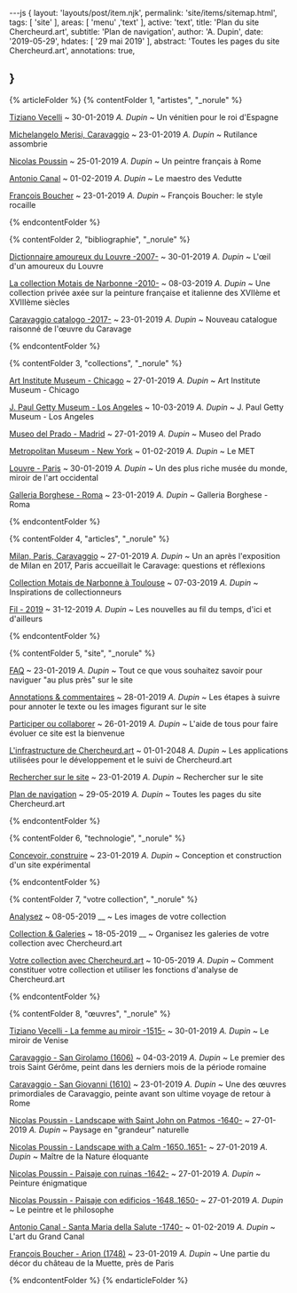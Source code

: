 ---js
{
  layout:    'layouts/post/item.njk',
  permalink: 'site/items/sitemap.html',
  tags:      [ 'site' ],
  areas:     [ 'menu' ,'text' ],
  active:    'text',
  title:     'Plan du site Chercheurd.art',
  subtitle:  'Plan de navigation',
  author:    'A. Dupin',
  date:      '2019-05-29',
  hdates:     [ '29 mai 2019' ],
  abstract:  'Toutes les pages du site Chercheurd.art',
  annotations:  true,
  
}
---
[comment]: # (======== Plan ========)
{% articleFolder %}
{% contentFolder 1, "artistes", "_norule" %}
<div class="ca_url_entries_list">

<div class="ca_urlentry">

[Tiziano Vecelli](https://www.chercheurd.art/artists/items/1488_vecelli.html)
  ~ 30-01-2019 _A. Dupin_
  ~ Un vénitien pour le roi d'Espagne

</div>
<div class="ca_urlentry">

[Michelangelo Merisi, Caravaggio](https://www.chercheurd.art/artists/items/1571_merisi.html)
  ~ 23-01-2019 _A. Dupin_
  ~ Rutilance assombrie

</div>
<div class="ca_urlentry">

[Nicolas Poussin](https://www.chercheurd.art/artists/items/1594_poussin.html)
  ~ 25-01-2019 _A. Dupin_
  ~ Un peintre français à Rome

</div>
<div class="ca_urlentry">

[Antonio Canal](https://www.chercheurd.art/artists/items/1697_canal.html)
  ~ 01-02-2019 _A. Dupin_
  ~ Le maestro des Vedutte

</div>
<div class="ca_urlentry">

[François Boucher](https://www.chercheurd.art/artists/items/1703_boucher.html)
  ~ 23-01-2019 _A. Dupin_
  ~ François Boucher: le style rocaille

</div>
</div>
{% endcontentFolder %}

{% contentFolder 2, "bibliographie", "_norule" %}
<div class="ca_url_entries_list">

<div class="ca_urlentry">

[Dictionnaire amoureux du Louvre -2007-](https://www.chercheurd.art/biblio/items/2007_rosenberg_amoureuxlouvre.html)
  ~ 30-01-2019 _A. Dupin_
  ~ L'œil d'un amoureux du Louvre

</div>
<div class="ca_urlentry">

[La collection Motais de Narbonne -2010-](https://www.chercheurd.art/biblio/items/2010_loire_collectionmotais.html)
  ~ 08-03-2019 _A. Dupin_
  ~ Une collection privée axée sur la peinture française et italienne des XVIIème et XVIIIème siècles

</div>
<div class="ca_urlentry">

[Caravaggio catalogo -2017-](https://www.chercheurd.art/biblio/items/2017_scaletti_caravaggio.html)
  ~ 23-01-2019 _A. Dupin_
  ~ Nouveau catalogue raisonné de l'œuvre du Caravage

</div>
</div>
{% endcontentFolder %}

{% contentFolder 3, "collections", "_norule" %}
<div class="ca_url_entries_list">

<div class="ca_urlentry">

[Art Institute Museum - Chicago](https://www.chercheurd.art/collectors/items/chicago_artinstitute.html)
  ~ 27-01-2019 _A. Dupin_
  ~ Art Institute Museum - Chicago

</div>
<div class="ca_urlentry">

[J. Paul Getty Museum - Los Angeles](https://www.chercheurd.art/collectors/items/losangeles_getty.html)
  ~ 10-03-2019 _A. Dupin_
  ~ J. Paul Getty Museum - Los Angeles

</div>
<div class="ca_urlentry">

[Museo del Prado - Madrid](https://www.chercheurd.art/collectors/items/madrid_prado.html)
  ~ 27-01-2019 _A. Dupin_
  ~ Museo del Prado

</div>
<div class="ca_urlentry">

[Metropolitan Museum - New York](https://www.chercheurd.art/collectors/items/newyork_metropolitan.html)
  ~ 01-02-2019 _A. Dupin_
  ~ Le MET

</div>
<div class="ca_urlentry">

[Louvre - Paris](https://www.chercheurd.art/collectors/items/paris_louvre.html)
  ~ 30-01-2019 _A. Dupin_
  ~ Un des plus riche musée du monde, miroir de l'art occidental

</div>
<div class="ca_urlentry">

[Galleria Borghese - Roma](https://www.chercheurd.art/collectors/items/roma_borghese.html)
  ~ 23-01-2019 _A. Dupin_
  ~ Galleria Borghese - Roma

</div>
</div>
{% endcontentFolder %}

{% contentFolder 4, "articles", "_norule" %}
<div class="ca_url_entries_list">

<div class="ca_urlentry">

[Milan, Paris, Caravaggio](https://www.chercheurd.art/posts/items/2019-01-27-Milan-Paris.html)
  ~ 27-01-2019 _A. Dupin_
  ~ Un an après l'exposition de Milan en 2017, Paris accueillait le Caravage: questions et réflexions

</div>
<div class="ca_urlentry">

[Collection Motais de Narbonne à Toulouse](https://www.chercheurd.art/posts/items/2019-03-07-MotaisdeNarbonne.html)
  ~ 07-03-2019 _A. Dupin_
  ~ Inspirations de collectionneurs

</div>
<div class="ca_urlentry">

[Fil - 2019](https://www.chercheurd.art/posts/items/2019-12-31-news.html)
  ~ 31-12-2019 _A. Dupin_
  ~ Les nouvelles au fil du temps, d'ici et d'ailleurs

</div>
</div>
{% endcontentFolder %}

{% contentFolder 5, "site", "_norule" %}
<div class="ca_url_entries_list">

<div class="ca_urlentry">

[FAQ](https://www.chercheurd.art/site/items/2019-31-03-aide.html)
  ~ 23-01-2019 _A. Dupin_
  ~ Tout ce que vous souhaitez savoir pour naviguer "au plus près" sur le site

</div>
<div class="ca_urlentry">

[Annotations & commentaires](https://www.chercheurd.art/site/items/2019-31-03-annotation.html)
  ~ 28-01-2019 _A. Dupin_
  ~ Les étapes à suivre pour annoter le texte ou les images figurant sur le site

</div>
<div class="ca_urlentry">

[Participer ou collaborer](https://www.chercheurd.art/site/items/2019-31-03-collaboration.html)
  ~ 26-01-2019 _A. Dupin_
  ~ L'aide de tous pour faire évoluer ce site est la bienvenue

</div>
<div class="ca_urlentry">

[L'infrastructure de Chercheurd.art](https://www.chercheurd.art/site/items/2019-31-03-credits.html)
  ~ 01-01-2048 _A. Dupin_
  ~ Les applications utilisées pour le développement et le suivi de Chercheurd.art

</div>
<div class="ca_urlentry">

[Rechercher sur le site](https://www.chercheurd.art/site/items/2019-31-03-recherche.html)
  ~ 23-01-2019 _A. Dupin_
  ~ Rechercher sur le site

</div>
<div class="ca_urlentry">

[Plan de navigation](https://www.chercheurd.art/site/items/sitemap.html)
  ~ 29-05-2019 _A. Dupin_
  ~ Toutes les pages du site Chercheurd.art

</div>
</div>
{% endcontentFolder %}

{% contentFolder 6, "technologie", "_norule" %}
<div class="ca_url_entries_list">

<div class="ca_urlentry">

[Concevoir, construire](https://www.chercheurd.art/tech/items/2019-01-23-conception.html)
  ~ 23-01-2019 _A. Dupin_
  ~ Conception et construction d'un site expérimental

</div>
</div>
{% endcontentFolder %}

{% contentFolder 7, "votre collection", "_norule" %}
<div class="ca_url_entries_list">

<div class="ca_urlentry">

[Analysez](https://www.chercheurd.art/user/items/2019-05-08-collection_item.html)
  ~ 08-05-2019 __
  ~ Les images de votre collection

</div>
<div class="ca_urlentry">

[Collection & Galeries](https://www.chercheurd.art/user/items/2019-05-09-galleries_list.html)
  ~ 18-05-2019 __
  ~ Organisez les galeries de votre collection avec Chercheurd.art

</div>
<div class="ca_urlentry">

[Votre collection avec Chercheurd.art](https://www.chercheurd.art/user/items/2019-05-10-collection_visiteur.html)
  ~ 10-05-2019 _A. Dupin_
  ~ Comment constituer votre collection et utiliser les fonctions d'analyse de Chercheurd.art

</div>
</div>
{% endcontentFolder %}

{% contentFolder 8, "œuvres", "_norule" %}
<div class="ca_url_entries_list">

<div class="ca_urlentry">

[Tiziano Vecelli - La femme au miroir -1515-](https://www.chercheurd.art/works/items/1488_vecelli_paris_louvre_1515_femme_miroir.html)
  ~ 30-01-2019 _A. Dupin_
  ~ Le miroir de Venise

</div>
<div class="ca_urlentry">

[Caravaggio - San Girolamo (1606)](https://www.chercheurd.art/works/items/1571_merisi_roma_borghese_1606_sgirolamo.html)
  ~ 04-03-2019 _A. Dupin_
  ~ Le premier des trois Saint Gérôme, peint dans les derniers mois de la période romaine

</div>
<div class="ca_urlentry">

[Caravaggio - San Giovanni (1610)](https://www.chercheurd.art/works/items/1571_merisi_roma_borghese_1610_sgiovanni.html)
  ~ 23-01-2019 _A. Dupin_
  ~ Une des œuvres primordiales de Caravaggio, peinte avant son ultime voyage de retour à Rome

</div>
<div class="ca_urlentry">

[Nicolas Poussin - Landscape with Saint John on Patmos -1640-](https://www.chercheurd.art/works/items/1594_poussin_chicago_artinstitute_1640_landscape.html)
  ~ 27-01-2019 _A. Dupin_
  ~ Paysage en "grandeur" naturelle

</div>
<div class="ca_urlentry">

[Nicolas Poussin - Landscape with a Calm -1650..1651-](https://www.chercheurd.art/works/items/1594_poussin_losangeles_getty_1650_landscape.html)
  ~ 27-01-2019 _A. Dupin_
  ~ Maître de la Nature éloquante

</div>
<div class="ca_urlentry">

[Nicolas Poussin - Paisaje con ruinas -1642-](https://www.chercheurd.art/works/items/1594_poussin_madrid_prado_1642_paisaje_P002308.html)
  ~ 27-01-2019 _A. Dupin_
  ~ Peinture énigmatique

</div>
<div class="ca_urlentry">

[Nicolas Poussin - Paisaje con edificios -1648..1650-](https://www.chercheurd.art/works/items/1594_poussin_madrid_prado_1648_paisaje_P002310.html)
  ~ 27-01-2019 _A. Dupin_
  ~ Le peintre et le philosophe

</div>
<div class="ca_urlentry">

[Antonio Canal - Santa Maria della Salute -1740-](https://www.chercheurd.art/works/items/1697_canal_newyork_metropolitan_1740_salute_5938.html)
  ~ 01-02-2019 _A. Dupin_
  ~ L'art du Grand Canal

</div>
<div class="ca_urlentry">

[François Boucher - Arion (1748)](https://www.chercheurd.art/works/items/1703_boucher_princeton_university_1748_arion.html)
  ~ 23-01-2019 _A. Dupin_
  ~ Une partie du décor du château de la Muette, près de Paris

</div>
{% endcontentFolder %}
{% endarticleFolder %}

